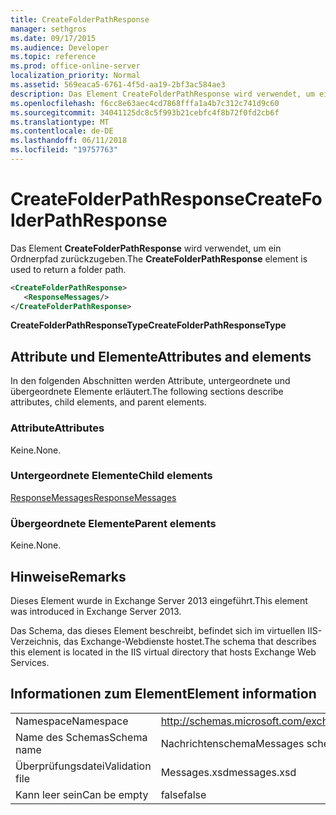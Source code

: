 ```yaml
---
title: CreateFolderPathResponse
manager: sethgros
ms.date: 09/17/2015
ms.audience: Developer
ms.topic: reference
ms.prod: office-online-server
localization_priority: Normal
ms.assetid: 569eaca5-6761-4f5d-aa19-2bf3ac584ae3
description: Das Element CreateFolderPathResponse wird verwendet, um ein Ordnerpfad zurückzugeben.
ms.openlocfilehash: f6cc8e63aec4cd7868fffa1a4b7c312c741d9c60
ms.sourcegitcommit: 34041125dc8c5f993b21cebfc4f8b72f0fd2cb6f
ms.translationtype: MT
ms.contentlocale: de-DE
ms.lasthandoff: 06/11/2018
ms.locfileid: "19757763"
---
```

# <a name="createfolderpathresponse"></a><span data-ttu-id="1897a-103">CreateFolderPathResponse</span><span class="sxs-lookup"><span data-stu-id="1897a-103">CreateFolderPathResponse</span></span>

<span data-ttu-id="1897a-104">Das Element **CreateFolderPathResponse** wird verwendet, um ein Ordnerpfad zurückzugeben.</span><span class="sxs-lookup"><span data-stu-id="1897a-104">The **CreateFolderPathResponse** element is used to return a folder path.</span></span> 
  
```XML
<CreateFolderPathResponse>
   <ResponseMessages/>
</CreateFolderPathResponse>
```

 <span data-ttu-id="1897a-105">**CreateFolderPathResponseType**</span><span class="sxs-lookup"><span data-stu-id="1897a-105">**CreateFolderPathResponseType**</span></span>
## <a name="attributes-and-elements"></a><span data-ttu-id="1897a-106">Attribute und Elemente</span><span class="sxs-lookup"><span data-stu-id="1897a-106">Attributes and elements</span></span>

<span data-ttu-id="1897a-107">In den folgenden Abschnitten werden Attribute, untergeordnete und übergeordnete Elemente erläutert.</span><span class="sxs-lookup"><span data-stu-id="1897a-107">The following sections describe attributes, child elements, and parent elements.</span></span>
  
### <a name="attributes"></a><span data-ttu-id="1897a-108">Attribute</span><span class="sxs-lookup"><span data-stu-id="1897a-108">Attributes</span></span>

<span data-ttu-id="1897a-109">Keine.</span><span class="sxs-lookup"><span data-stu-id="1897a-109">None.</span></span>
  
### <a name="child-elements"></a><span data-ttu-id="1897a-110">Untergeordnete Elemente</span><span class="sxs-lookup"><span data-stu-id="1897a-110">Child elements</span></span>

[<span data-ttu-id="1897a-111">ResponseMessages</span><span class="sxs-lookup"><span data-stu-id="1897a-111">ResponseMessages</span></span>](responsemessages.md)
  
### <a name="parent-elements"></a><span data-ttu-id="1897a-112">Übergeordnete Elemente</span><span class="sxs-lookup"><span data-stu-id="1897a-112">Parent elements</span></span>

<span data-ttu-id="1897a-113">Keine.</span><span class="sxs-lookup"><span data-stu-id="1897a-113">None.</span></span>
  
## <a name="remarks"></a><span data-ttu-id="1897a-114">Hinweise</span><span class="sxs-lookup"><span data-stu-id="1897a-114">Remarks</span></span>

<span data-ttu-id="1897a-115">Dieses Element wurde in Exchange Server 2013 eingeführt.</span><span class="sxs-lookup"><span data-stu-id="1897a-115">This element was introduced in Exchange Server 2013.</span></span>
  
<span data-ttu-id="1897a-116">Das Schema, das dieses Element beschreibt, befindet sich im virtuellen IIS-Verzeichnis, das Exchange-Webdienste hostet.</span><span class="sxs-lookup"><span data-stu-id="1897a-116">The schema that describes this element is located in the IIS virtual directory that hosts Exchange Web Services.</span></span>
  
## <a name="element-information"></a><span data-ttu-id="1897a-117">Informationen zum Element</span><span class="sxs-lookup"><span data-stu-id="1897a-117">Element information</span></span>

|||
|:-----|:-----|
|<span data-ttu-id="1897a-118">Namespace</span><span class="sxs-lookup"><span data-stu-id="1897a-118">Namespace</span></span>  <br/> |http://schemas.microsoft.com/exchange/services/2006/messages  <br/> |
|<span data-ttu-id="1897a-119">Name des Schemas</span><span class="sxs-lookup"><span data-stu-id="1897a-119">Schema name</span></span>  <br/> |<span data-ttu-id="1897a-120">Nachrichtenschema</span><span class="sxs-lookup"><span data-stu-id="1897a-120">Messages schema</span></span>  <br/> |
|<span data-ttu-id="1897a-121">Überprüfungsdatei</span><span class="sxs-lookup"><span data-stu-id="1897a-121">Validation file</span></span>  <br/> |<span data-ttu-id="1897a-122">Messages.xsd</span><span class="sxs-lookup"><span data-stu-id="1897a-122">messages.xsd</span></span>  <br/> |
|<span data-ttu-id="1897a-123">Kann leer sein</span><span class="sxs-lookup"><span data-stu-id="1897a-123">Can be empty</span></span>  <br/> |<span data-ttu-id="1897a-124">false</span><span class="sxs-lookup"><span data-stu-id="1897a-124">false</span></span>  <br/> |
   

